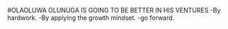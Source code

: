 #OLAOLUWA OLUNUGA IS GOING TO BE BETTER IN HIS VENTURES
-By hardwork.
-By applying the growth mindset.
-go forward.
